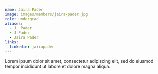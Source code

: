 ```yaml
---
name: Jaira Pader
image: images/members/jaira-pader.jpg
role: undergrad
aliases:
  - J. Pader
  - J Pader
  - Jaira Pader
links:
  linkedin: jairapader
---
```


Lorem ipsum dolor sit amet, consectetur adipiscing elit, sed do eiusmod tempor incididunt ut labore et dolore magna aliqua.
